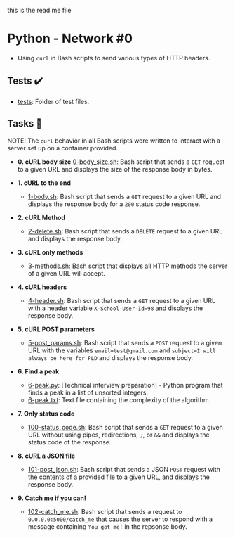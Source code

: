 this is the read me file

# Python - Network #0

- Using `curl` in Bash scripts to send various types
  of HTTP headers.

## Tests :heavy_check_mark:

- [tests](./tests): Folder of test files.

## Tasks :page_with_curl:

NOTE: The `curl` behavior in all Bash scripts were written to interact with a
server set up on a container provided.

- **0. cURL body size**
  [0-body_size.sh](./0-body_size.sh): Bash script that sends a `GET` request to
  a given URL and displays the size of the response body in bytes.

- **1. cURL to the end**

  - [1-body.sh](./1-body.sh): Bash script that sends a `GET` request to a given
    URL and displays the response body for a `200` status code response.

- **2. cURL Method**

  - [2-delete.sh](./2-delete.sh): Bash script that sends a `DELETE` request to
    a given URL and displays the response body.

- **3. cURL only methods**

  - [3-methods.sh](./3-methods.sh): Bash script that displays all HTTP methods
    the server of a given URL will accept.

- **4. cURL headers**

  - [4-header.sh](./4-header.sh): Bash script that sends a `GET` request to a
    given URL with a header variable `X-School-User-Id=98` and displays
    the response body.

- **5. cURL POST parameters**

  - [5-post_params.sh](./5-post_params.sh): Bash script that sends a `POST`
    request to a given URL with the variables `email=test@gmail.com` and
    `subject=I will always be here for PLD` and displays the response body.

- **6. Find a peak**

  - [6-peak.py](./6-peak.py): [Technical interview preparation] - Python
    program that finds a peak in a list of unsorted integers.
  - [6-peak.txt](./6-peak.txt): Text file containing the complexity of the
    algorithm.

- **7. Only status code**

  - [100-status_code.sh](./100-status_code.sh): Bash script that sends a `GET`
    request to a given URL without using pipes, redirections, `;`, or `&&` and
    displays the status code of the response.

- **8. cURL a JSON file**

  - [101-post_json.sh](./101-post_json.sh): Bash script that sends a JSON `POST`
    request with the contents of a provided file to a given URL, and displays the
    response body.

- **9. Catch me if you can!**
  - [102-catch_me.sh](./102-catch_me.sh): Bash script that sends a request to
    `0.0.0.0:5000/catch_me` that causes the server to respond with a message
    containing `You got me!` in the repsonse body.
